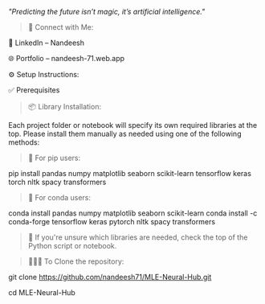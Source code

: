  *"Predicting the future isn’t magic, it’s artificial intelligence."*


> 🔗 Connect with Me:

🤝 LinkedIn – Nandeesh

🌐 Portfolio – nandeesh-71.web.app


⚙️ Setup Instructions:

✅ Prerequisites

> 📦 Library Installation:

Each project folder or notebook will specify its own required libraries at the top.
Please install them manually as needed using one of the following methods:

> 📌 For pip users:

pip install pandas numpy matplotlib seaborn scikit-learn tensorflow keras torch nltk spacy transformers

> 📌 For conda users:

conda install pandas numpy matplotlib seaborn scikit-learn
conda install -c conda-forge tensorflow keras pytorch nltk spacy transformers

> 📍 If you're unsure which libraries are needed, check the top of the Python script or notebook.

> 🧑🏻‍💻 To Clone the repository:

git clone https://github.com/nandeesh71/MLE-Neural-Hub.git

cd MLE-Neural-Hub
